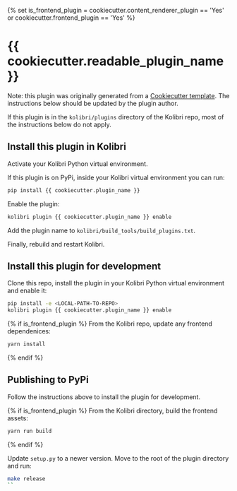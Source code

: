 {% set is_frontend_plugin = cookiecutter.content_renderer_plugin == 'Yes' or cookiecutter.frontend_plugin == 'Yes' %}

# {{ cookiecutter.readable_plugin_name }}

Note: this plugin was originally generated from a [Cookiecutter template](https://github.com/learningequality/cookiecutter-kolibri-plugin). The instructions below should be updated by the plugin author.

If this plugin is in the `kolibri/plugins` directory of the Kolibri repo, most of the instructions below do not apply.

## Install this plugin in Kolibri

Activate your Kolibri Python virtual environment.

If this plugin is on PyPi, inside your Kolibri virtual environment you can run:

```bash
pip install {{ cookiecutter.plugin_name }}
```

Enable the plugin:

```bash
kolibri plugin {{ cookiecutter.plugin_name }} enable
```

Add the plugin name to `kolibri/build_tools/build_plugins.txt`.

Finally, rebuild and restart Kolibri.


## Install this plugin for development

Clone this repo, install the plugin in your Kolibri Python virtual environment and enable it:


```bash
pip install -e <LOCAL-PATH-TO-REPO>
kolibri plugin {{ cookiecutter.plugin_name }} enable
```

{% if is_frontend_plugin %}
From the Kolibri repo, update any frontend dependenices:

```bash
yarn install
```
{% endif %}

## Publishing to PyPi

Follow the instructions above to install the plugin for development.

{% if is_frontend_plugin %}
From the Kolibri directory, build the frontend assets:

```bash
yarn run build
```
{% endif %}

Update `setup.py` to a newer version. Move to the root of the plugin directory and run:

```bash
make release
``

